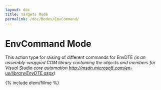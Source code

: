 ```yaml
---
layout: doc
title: Targets Mode
permalink: /doc/Modes/EnvCommand/
---
```


# EnvCommand Mode

This action type for raising of different commands for EnvDTE *(is an assembly-wrapped COM library containing the objects and members for Visual Studio core automation http://msdn.microsoft.com/en-us/library/EnvDTE.aspx)*

{% include elem/fillme %}